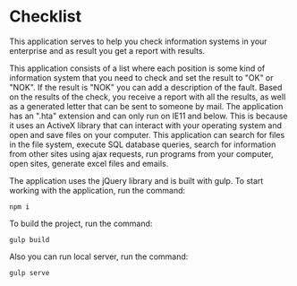 # Checklist

This application serves to help you check information systems in your enterprise and as result you get a report with results.

This application consists of a list where each position is some kind of information system that you need to check and set the result to "OK" or "NOK". If the result is "NOK" you can add a description of the fault.
Based on the results of the check, you receive a report with all the results, as well as a generated letter that can be sent to someone by mail.
The application has an ".hta" extension and can only run on IE11 and below. This is because it uses an ActiveX library that can interact with your operating system and open and save files on your computer.
This application can search for files in the file system, execute SQL database queries, search for information from other sites using ajax requests, run programs from your computer, open sites, generate excel files and emails.

The application uses the jQuery library and is built with gulp.
To start working with the application, run the command:

<code>npm i</code>

To build the project, run the command:

<code>gulp build</code>

Also you can run local server, run the command:

<code>gulp serve</code>
